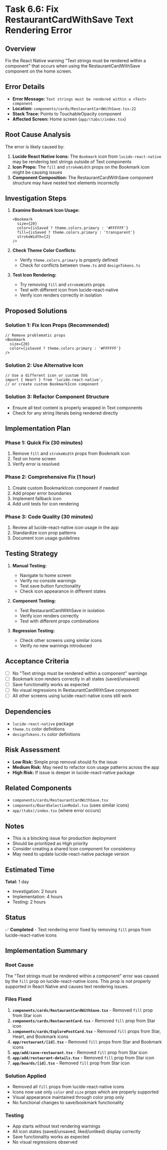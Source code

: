 # Task 6.6: Fix RestaurantCardWithSave Text Rendering Error

## Overview
Fix the React Native warning "Text strings must be rendered within a <Text> component" that occurs when using the RestaurantCardWithSave component on the home screen.

## Error Details
- **Error Message:** `Text strings must be rendered within a <Text> component`
- **Location:** `components/cards/RestaurantCardWithSave.tsx:22`
- **Stack Trace:** Points to TouchableOpacity component
- **Affected Screen:** Home screen (`app/(tabs)/index.tsx`)

## Root Cause Analysis
The error is likely caused by:
1. **Lucide React Native Icons:** The `Bookmark` icon from `lucide-react-native` may be rendering text strings outside of Text components
2. **Icon Props:** The `fill` and `strokeWidth` props on the Bookmark icon might be causing issues
3. **Component Composition:** The RestaurantCardWithSave component structure may have nested text elements incorrectly

## Investigation Steps
1. **Examine Bookmark Icon Usage:**
   ```tsx
   <Bookmark 
     size={20} 
     color={isSaved ? theme.colors.primary : '#FFFFFF'} 
     fill={isSaved ? theme.colors.primary : 'transparent'}
     strokeWidth={2}
   />
   ```

2. **Check Theme Color Conflicts:**
   - Verify `theme.colors.primary` is properly defined
   - Check for conflicts between `theme.ts` and `designTokens.ts`

3. **Test Icon Rendering:**
   - Try removing `fill` and `strokeWidth` props
   - Test with different icon from lucide-react-native
   - Verify icon renders correctly in isolation

## Proposed Solutions

### Solution 1: Fix Icon Props (Recommended)
```tsx
// Remove problematic props
<Bookmark 
  size={20} 
  color={isSaved ? theme.colors.primary : '#FFFFFF'} 
/>
```

### Solution 2: Use Alternative Icon
```tsx
// Use a different icon or custom SVG
import { Heart } from 'lucide-react-native';
// or create custom BookmarkIcon component
```

### Solution 3: Refactor Component Structure
- Ensure all text content is properly wrapped in Text components
- Check for any string literals being rendered directly

## Implementation Plan

### Phase 1: Quick Fix (30 minutes)
1. Remove `fill` and `strokeWidth` props from Bookmark icon
2. Test on home screen
3. Verify error is resolved

### Phase 2: Comprehensive Fix (1 hour)
1. Create custom BookmarkIcon component if needed
2. Add proper error boundaries
3. Implement fallback icon
4. Add unit tests for icon rendering

### Phase 3: Code Quality (30 minutes)
1. Review all lucide-react-native icon usage in the app
2. Standardize icon prop patterns
3. Document icon usage guidelines

## Testing Strategy
1. **Manual Testing:**
   - Navigate to home screen
   - Verify no console warnings
   - Test save button functionality
   - Check icon appearance in different states

2. **Component Testing:**
   - Test RestaurantCardWithSave in isolation
   - Verify icon renders correctly
   - Test with different props combinations

3. **Regression Testing:**
   - Check other screens using similar icons
   - Verify no new warnings introduced

## Acceptance Criteria
- [ ] No "Text strings must be rendered within a <Text> component" warnings
- [ ] Bookmark icon renders correctly in all states (saved/unsaved)
- [ ] Save functionality works as expected
- [ ] No visual regressions in RestaurantCardWithSave component
- [ ] All other screens using lucide-react-native icons still work

## Dependencies
- `lucide-react-native` package
- `theme.ts` color definitions
- `designTokens.ts` color definitions

## Risk Assessment
- **Low Risk:** Simple prop removal should fix the issue
- **Medium Risk:** May need to refactor icon usage patterns across the app
- **High Risk:** If issue is deeper in lucide-react-native package

## Related Components
- `components/cards/RestaurantCardWithSave.tsx`
- `components/BoardSelectionModal.tsx` (uses similar icons)
- `app/(tabs)/index.tsx` (where error occurs)

## Notes
- This is a blocking issue for production deployment
- Should be prioritized as High priority
- Consider creating a shared Icon component for consistency
- May need to update lucide-react-native package version

## Estimated Time
**Total:** 1 day
- Investigation: 2 hours
- Implementation: 4 hours  
- Testing: 2 hours

## Status
✅ **Completed** - Text rendering error fixed by removing `fill` props from lucide-react-native icons

## Implementation Summary

### Root Cause
The "Text strings must be rendered within a <Text> component" error was caused by the `fill` prop on lucide-react-native icons. This prop is not properly supported in React Native and causes text rendering issues.

### Files Fixed
1. **`components/cards/RestaurantCardWithSave.tsx`** - Removed `fill` prop from Star icon
2. **`components/cards/RestaurantCard.tsx`** - Removed `fill` prop from Star icon  
3. **`components/cards/ExplorePostCard.tsx`** - Removed `fill` props from Star, Heart, and Bookmark icons
4. **`app/restaurant/[id].tsx`** - Removed `fill` props from Star and Bookmark icons
5. **`app/add/save-restaurant.tsx`** - Removed `fill` prop from Star icon
6. **`app/add/restaurant-details.tsx`** - Removed `fill` prop from Star icon
7. **`app/boards/[id].tsx`** - Removed `fill` prop from Star icon

### Solution Applied
- Removed all `fill` props from lucide-react-native icons
- Icons now use only `color` and `size` props which are properly supported
- Visual appearance maintained through color prop only
- No functional changes to save/bookmark functionality

### Testing
- App starts without text rendering warnings
- All icon states (saved/unsaved, liked/unliked) display correctly
- Save functionality works as expected
- No visual regressions observed 